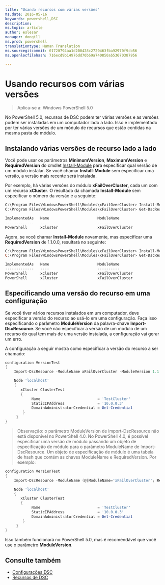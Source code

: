 ```yaml
---
title: "Usando recursos com várias versões"
ms.date: 2016-05-16
keywords: powershell,DSC
description: 
ms.topic: article
author: eslesar
manager: dongill
ms.prod: powershell
translationtype: Human Translation
ms.sourcegitcommit: 01720794aa1d200428c2729463fba92970f9cb56
ms.openlocfilehash: 716ecd9b14976dd70b69a740850ab53670387956

---
```


# Usando recursos com várias versões

> Aplica-se a: Windows PowerShell 5.0

No PowerShell 5.0, recursos de DSC podem ter várias versões e as versões podem ser instaladas em um computador lado a lado. Isso é implementado por ter várias versões de um módulo de recursos que estão contidas na mesma pasta de módulo.

## Instalando várias versões de recurso lado a lado

Você pode usar os parâmetros **MinimumVersion**, **MaximumVersion** e **RequiredVersion** do cmdlet [Install-Module](https://technet.microsoft.com/en-us/library/dn807162.aspx) para especificar qual versão de um módulo instalar. Se você chamar **Install-Module** sem especificar uma versão, a versão mais recente será instalada.

Por exemplo, há várias versões do módulo **xFailOverCluster**, cada um com um recurso **xCluster**. O resultado da chamada **Install-Module** sem especificar o número da versão é a seguinte:

```powershell
C:\Program Files\WindowsPowerShell\Modules\xFailOverCluster> Install-Module xFailOverCluster
C:\Program Files\WindowsPowerShell\Modules\xFailOverCluster> Get-DscResource xCluster

ImplementedAs   Name                      ModuleName                     Version    Properties
-------------   ----                      ----------                     -------    ----------
PowerShell      xCluster                  xFailOverCluster               1.2.0.0    {DomainAdministratorCredential, ...
```

Agora, se você chamar **Install-Module** novamente, mas especificar uma **RequiredVersion** de 1.1.0.0, resultará no seguinte:

```powershell
C:\Program Files\WindowsPowerShell\Modules\xFailOverCluster> Install-Module xFailOverCluster -RequiredVersion 1.1
C:\Program Files\WindowsPowerShell\Modules\xFailOverCluster> Get-DscResource xCluster

ImplementedAs   Name                      ModuleName                     Version    Properties
-------------   ----                      ----------                     -------    ----------
PowerShell      xCluster                  xFailOverCluster               1.1        {DomainAdministratorCredential, Name, ...
PowerShell      xCluster                  xFailOverCluster               1.2.0.0    {DomainAdministratorCredential, Name, ...
```

## Especificando uma versão do recurso em uma configuração

Se você tiver vários recursos instalados em um computador, deve especificar a versão do recurso ao usá-lo em uma configuração. Faça isso especificando o parâmetro **ModuleVersion** da palavra-chave **Import-DscResource**. Se você não especificar a versão de um módulo de um recurso do qual tem mais de uma versão instalada, a configuração vai gerar um erro.

A configuração a seguir mostra como especificar a versão do recurso a ser chamado:

```powershell
configuration VersionTest
{
    Import-DscResource -ModuleName xFailOverCluster -ModuleVersion 1.1

    Node 'localhost'
    {
       xCluster ClusterTest
       {
            Name                          = 'TestCluster'
            StaticIPAddress               = '10.0.0.3'
            DomainAdministratorCredential = Get-Credential
        }
     }
}     
```

>Observação: o parâmetro ModuleVersion de Import-DscResource não está disponível no PowerShell 4.0. No PowerShell 4.0, é possível especificar uma versão de módulo passando um objeto de especificação de módulo para o parâmetro ModuleName de Import-DscResource. Um objeto de especificação de módulo é uma tabela de hash que contém as chaves ModuleName e RequiredVersion. Por exemplo:

```powershell
configuration VersionTest
{
    Import-DscResource -ModuleName (@{ModuleName='xFailOverCluster'; RequiredVersion='1.1'} )

    Node 'localhost'
    {
       xCluster ClusterTest
       {
            Name                          = 'TestCluster'
            StaticIPAddress               = '10.0.0.3'
            DomainAdministratorCredential = Get-Credential
        }
     }
}     
```

Isso também funcionará no PowerShell 5.0, mas é recomendável que você use o parâmetro **ModuleVersion**.

## Consulte também
* [Configurações DSC](configurations.md)
* [Recursos de DSC](resources.md)




<!--HONumber=Aug16_HO3-->


